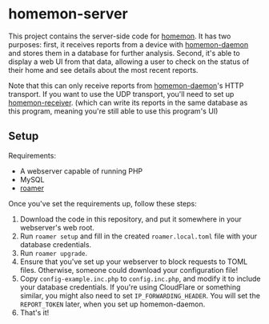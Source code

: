 # homemon-server
This project contains the server-side code for [homemon](https://github.com/thatoddmailbox/homemon#readme). It has two purposes: first, it receives reports from a device with [homemon-daemon](https://github.com/thatoddmailbox/homemon-daemon) and stores them in a database for further analysis. Second, it's able to display a web UI from that data, allowing a user to check on the status of their home and see details about the most recent reports.

Note that this can only receive reports from [homemon-daemon](https://github.com/thatoddmailbox/homemon-daemon)'s HTTP transport. If you want to use the UDP transport, you'll need to set up [homemon-receiver](https://github.com/thatoddmailbox/homemon-receiver). (which can write its reports in the same database as this program, meaning you're still able to use this program's UI)

## Setup
Requirements:
* A webserver capable of running PHP
* MySQL
* [roamer](https://github.com/thatoddmailbox/roamer)

Once you've set the requirements up, follow these steps:
1. Download the code in this repository, and put it somewhere in your webserver's web root.
2. Run `roamer setup` and fill in the created `roamer.local.toml` file with your database credentials.
3. Run `roamer upgrade`.
4. Ensure that you've set up your webserver to block requests to TOML files. Otherwise, someone could download your configuration file!
5. Copy `config-example.inc.php` to `config.inc.php`, and modify it to include your database credentials. If you're using CloudFlare or something similar, you might also need to set `IP_FORWARDING_HEADER`. You will set the `REPORT_TOKEN` later, when you set up homemon-daemon.
6. That's it!
